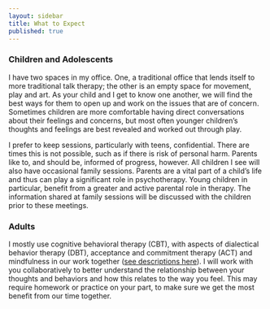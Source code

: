```yaml
---
layout: sidebar
title: What to Expect
published: true
---
```


### Children and Adolescents

I have two spaces in my office.  One, a traditional office that lends itself to more traditional talk therapy; the other is an empty space for movement, play and art.  As your child and I get to know one another, we will find the best ways for them to open up and work on the issues that are of concern.  Sometimes children are more comfortable having direct conversations about their feelings and concerns, but most often younger children’s thoughts and feelings are best revealed and worked out through play.

I prefer to keep sessions, particularly with teens, confidential. There are times this is not possible, such as if there is risk of personal harm. Parents like to, and should be, informed of progress, however. All children I see will also have occasional family sessions. Parents are a vital part of a child’s life and thus can play a significant role in psychotherapy. Young children in particular, benefit from a greater and active parental role in therapy. The information shared at family sessions will be discussed with the children prior to these meetings.

### Adults

I mostly use cognitive behavioral therapy (CBT), with aspects of dialectical behavior therapy (DBT), acceptance and commitment therapy (ACT) and mindfulness in our work together ([see descriptions here](/resources#typesOfPsychotherapy)). I will work with you collaboratively to better understand the relationship between your thoughts and behaviors and how this relates to the way you feel. This may require homework or practice on your part, to make sure we get the most benefit from our time together.